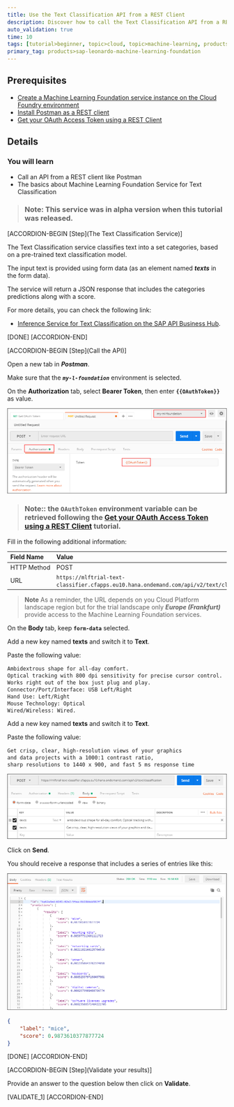 ```yaml
---
title: Use the Text Classification API from a REST Client
description: Discover how to call the Text Classification API from a REST Client like Postman
auto_validation: true
time: 10
tags: [tutorial>beginner, topic>cloud, topic>machine-learning, products>sap-cloud-platform, products>sap-cloud-platform-for-the-cloud-foundry-environment]
primary_tag: products>sap-leonardo-machine-learning-foundation
---
```


## Prerequisites
 - [Create a Machine Learning Foundation service instance on the Cloud Foundry environment](https://developers.sap.com/tutorials/cp-mlf-create-instance.html)
 - [Install Postman as a REST client](https://developers.sap.com/tutorials/api-tools-postman-install.html)
 - [Get your OAuth Access Token using a REST Client](https://developers.sap.com/tutorials/cp-mlf-rest-generate-oauth-token.html)

## Details
### You will learn
  - Call an API from a REST client like Postman
  - The basics about Machine Learning Foundation Service for Text Classification

> ### **Note:** This service was in alpha version when this tutorial was released.

[ACCORDION-BEGIN [Step](The Text Classification Service)]

The Text Classification service classifies text into a set categories, based on a pre-trained text classification model.

The input text is provided using form data (as an element named ***texts*** in the form data).

The service will return a JSON response that includes the categories predictions along with a score.

For more details, you can check the following link:

 - [Inference Service for Text Classification on the SAP API Business Hub](https://api.sap.com/api/text_classifier_api/resource).

[DONE]
[ACCORDION-END]

[ACCORDION-BEGIN [Step](Call the API)]

Open a new tab in ***Postman***.

Make sure that the ***`my-l-foundation`*** environment is selected.

On the **Authorization** tab, select **Bearer Token**, then enter **`{{OAuthToken}}`** as value.

![Postman](01.png)

> ### **Note:**: the **`OAuthToken`** environment variable can be retrieved following the [Get your OAuth Access Token using a REST Client](https://developers.sap.com/tutorials/cp-mlf-rest-generate-oauth-token.html) tutorial.

Fill in the following additional information:

Field Name               | Value
:----------------------- | :--------------
<nobr>HTTP Method</nobr> | POST
<nobr>URL<nobr>          | <nobr>`https://mlftrial-text-classifier.cfapps.eu10.hana.ondemand.com/api/v2/text/classification`</nobr>

> **Note** As a reminder, the URL depends on you Cloud Platform landscape region but for the trial landscape only ***Europe (Frankfurt)*** provide access to the Machine Learning Foundation services.

On the **Body** tab, keep **`form-data`** selected.

Add a new key named **texts** and switch it to **Text**.

Paste the following value:

```text
Ambidextrous shape for all-day comfort.
Optical tracking with 800 dpi sensitivity for precise cursor control.
Works right out of the box just plug and play.
Connector/Port/Interface: USB Left/Right
Hand Use: Left/Right
Mouse Technology: Optical
Wired/Wireless: Wired.
```

Add a new key named **texts** and switch it to **Text**.

Paste the following value:

```text
Get crisp, clear, high-resolution views of your graphics
and data projects with a 1000:1 contrast ratio,
sharp resolutions to 1440 x 900, and fast 5 ms response time
```

![Postman](02.png)

Click on **Send**.

You should receive a response that includes a series of entries like this:

![Postman](03.png)

```json
{
    "label": "mice",
    "score": 0.9873610377877724
}
```

[DONE]
[ACCORDION-END]

[ACCORDION-BEGIN [Step](Validate your results)]

Provide an answer to the question below then click on **Validate**.

[VALIDATE_1]
[ACCORDION-END]
